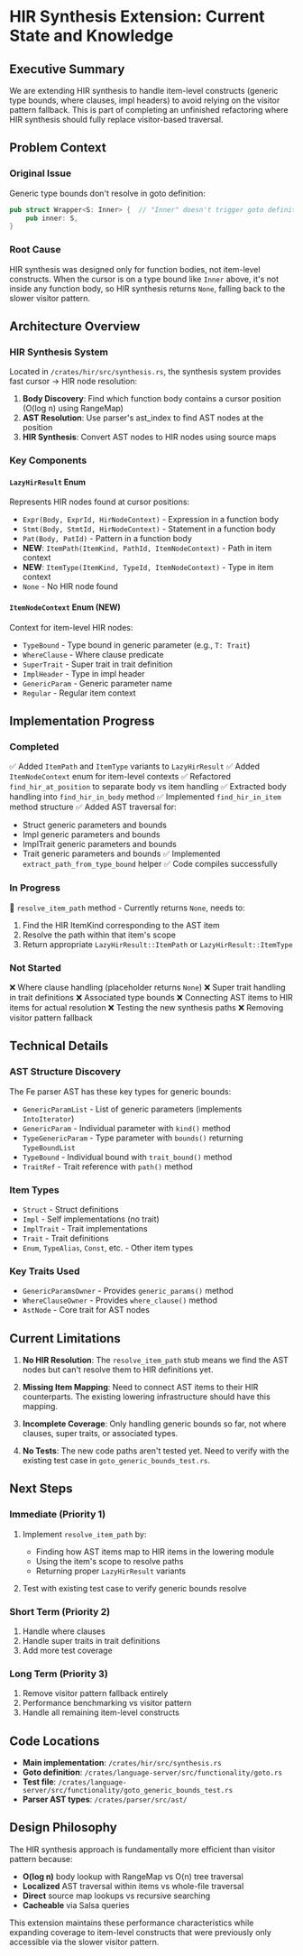 # HIR Synthesis Extension: Current State and Knowledge

## Executive Summary

We are extending HIR synthesis to handle item-level constructs (generic type bounds, where clauses, impl headers) to avoid relying on the visitor pattern fallback. This is part of completing an unfinished refactoring where HIR synthesis should fully replace visitor-based traversal.

## Problem Context

### Original Issue
Generic type bounds don't resolve in goto definition:
```rust
pub struct Wrapper<S: Inner> {  // "Inner" doesn't trigger goto definition
    pub inner: S,
}
```

### Root Cause
HIR synthesis was designed only for function bodies, not item-level constructs. When the cursor is on a type bound like `Inner` above, it's not inside any function body, so HIR synthesis returns `None`, falling back to the slower visitor pattern.

## Architecture Overview

### HIR Synthesis System
Located in `/crates/hir/src/synthesis.rs`, the synthesis system provides fast cursor → HIR node resolution:

1. **Body Discovery**: Find which function body contains a cursor position (O(log n) using RangeMap)
2. **AST Resolution**: Use parser's ast_index to find AST nodes at the position
3. **HIR Synthesis**: Convert AST nodes to HIR nodes using source maps

### Key Components

#### `LazyHirResult` Enum
Represents HIR nodes found at cursor positions:
- `Expr(Body, ExprId, HirNodeContext)` - Expression in a function body
- `Stmt(Body, StmtId, HirNodeContext)` - Statement in a function body  
- `Pat(Body, PatId)` - Pattern in a function body
- **NEW**: `ItemPath(ItemKind, PathId, ItemNodeContext)` - Path in item context
- **NEW**: `ItemType(ItemKind, TypeId, ItemNodeContext)` - Type in item context
- `None` - No HIR node found

#### `ItemNodeContext` Enum (NEW)
Context for item-level HIR nodes:
- `TypeBound` - Type bound in generic parameter (e.g., `T: Trait`)
- `WhereClause` - Where clause predicate
- `SuperTrait` - Super trait in trait definition
- `ImplHeader` - Type in impl header
- `GenericParam` - Generic parameter name
- `Regular` - Regular item context

## Implementation Progress

### Completed
✅ Added `ItemPath` and `ItemType` variants to `LazyHirResult`
✅ Added `ItemNodeContext` enum for item-level contexts
✅ Refactored `find_hir_at_position` to separate body vs item handling
✅ Extracted body handling into `find_hir_in_body` method
✅ Implemented `find_hir_in_item` method structure
✅ Added AST traversal for:
   - Struct generic parameters and bounds
   - Impl generic parameters and bounds  
   - ImplTrait generic parameters and bounds
   - Trait generic parameters and bounds
✅ Implemented `extract_path_from_type_bound` helper
✅ Code compiles successfully

### In Progress
🔄 `resolve_item_path` method - Currently returns `None`, needs to:
   1. Find the HIR ItemKind corresponding to the AST item
   2. Resolve the path within that item's scope
   3. Return appropriate `LazyHirResult::ItemPath` or `LazyHirResult::ItemType`

### Not Started
❌ Where clause handling (placeholder returns `None`)
❌ Super trait handling in trait definitions
❌ Associated type bounds
❌ Connecting AST items to HIR items for actual resolution
❌ Testing the new synthesis paths
❌ Removing visitor pattern fallback

## Technical Details

### AST Structure Discovery
The Fe parser AST has these key types for generic bounds:
- `GenericParamList` - List of generic parameters (implements `IntoIterator`)
- `GenericParam` - Individual parameter with `kind()` method
- `TypeGenericParam` - Type parameter with `bounds()` returning `TypeBoundList`
- `TypeBound` - Individual bound with `trait_bound()` method
- `TraitRef` - Trait reference with `path()` method

### Item Types
- `Struct` - Struct definitions
- `Impl` - Self implementations (no trait)
- `ImplTrait` - Trait implementations
- `Trait` - Trait definitions
- `Enum`, `TypeAlias`, `Const`, etc. - Other item types

### Key Traits Used
- `GenericParamsOwner` - Provides `generic_params()` method
- `WhereClauseOwner` - Provides `where_clause()` method
- `AstNode` - Core trait for AST nodes

## Current Limitations

1. **No HIR Resolution**: The `resolve_item_path` stub means we find the AST nodes but can't resolve them to HIR definitions yet.

2. **Missing Item Mapping**: Need to connect AST items to their HIR counterparts. The existing lowering infrastructure should have this mapping.

3. **Incomplete Coverage**: Only handling generic bounds so far, not where clauses, super traits, or associated types.

4. **No Tests**: The new code paths aren't tested yet. Need to verify with the existing test case in `goto_generic_bounds_test.rs`.

## Next Steps

### Immediate (Priority 1)
1. Implement `resolve_item_path` by:
   - Finding how AST items map to HIR items in the lowering module
   - Using the item's scope to resolve paths
   - Returning proper `LazyHirResult` variants

2. Test with existing test case to verify generic bounds resolve

### Short Term (Priority 2)  
1. Handle where clauses
2. Handle super traits in trait definitions
3. Add more test coverage

### Long Term (Priority 3)
1. Remove visitor pattern fallback entirely
2. Performance benchmarking vs visitor pattern
3. Handle all remaining item-level constructs

## Code Locations

- **Main implementation**: `/crates/hir/src/synthesis.rs`
- **Goto definition**: `/crates/language-server/src/functionality/goto.rs`
- **Test file**: `/crates/language-server/src/functionality/goto_generic_bounds_test.rs`
- **Parser AST types**: `/crates/parser/src/ast/`

## Design Philosophy

The HIR synthesis approach is fundamentally more efficient than visitor pattern because:
- **O(log n)** body lookup with RangeMap vs O(n) tree traversal
- **Localized** AST traversal within items vs whole-file traversal
- **Direct** source map lookups vs recursive searching
- **Cacheable** via Salsa queries

This extension maintains these performance characteristics while expanding coverage to item-level constructs that were previously only accessible via the slower visitor pattern.